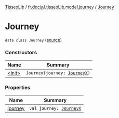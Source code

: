 [TisseoLib](../../index.md) / [fr.docjyJ.tisseoLib.model.journey](../index.md) / [Journey](./index.md)

# Journey

`data class Journey` [(source)](https://github.com/docjyJ/TisseoLib/tree/master/src/main/kotlin/fr/docjyJ/tisseoLib/model/journey/Journey.kt#L6)

### Constructors

| Name | Summary |
|---|---|
| [&lt;init&gt;](-init-.md) | `Journey(journey: `[`JourneyX`](../-journey-x/index.md)`)` |

### Properties

| Name | Summary |
|---|---|
| [journey](journey.md) | `val journey: `[`JourneyX`](../-journey-x/index.md) |
